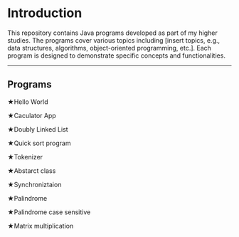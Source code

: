# Introduction

This repository contains Java programs developed as part of my higher studies. The programs cover various topics including [insert topics, e.g., data structures, algorithms, object-oriented programming, etc.]. Each program is designed to demonstrate specific concepts and functionalities.

<hr/>

## Programs

★Hello World

★Caculator App 

★Doubly Linked List

★Quick sort program

★Tokenizer

★Abstarct class

★Synchroniztaion

★Palindrome

★Palindrome case sensitive

★Matrix multiplication 



